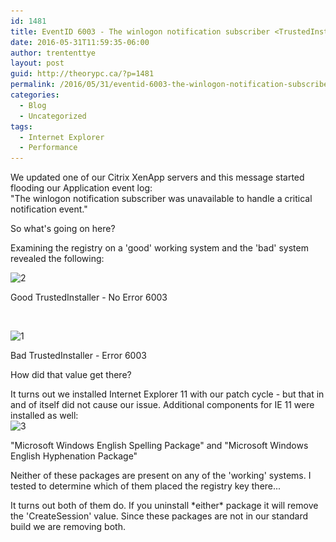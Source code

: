 ```yaml
---
id: 1481
title: EventID 6003 - The winlogon notification subscriber <TrustedInstaller> was unavailable to handle a critical notification event.
date: 2016-05-31T11:59:35-06:00
author: trententtye
layout: post
guid: http://theorypc.ca/?p=1481
permalink: /2016/05/31/eventid-6003-the-winlogon-notification-subscriber-was-unavailable-to-handle-a-critical-notification-event/
categories:
  - Blog
  - Uncategorized
tags:
  - Internet Explorer
  - Performance
---
```

We updated one of our Citrix XenApp servers and this message started flooding our Application event log:  
"The winlogon notification subscriber <TrustedInstaller> was unavailable to handle a critical notification event."

So what's going on here?

Examining the registry on a 'good' working system and the 'bad' system revealed the following:

<div id="attachment_1483" style="width: 878px" class="wp-caption aligncenter">
  <img aria-describedby="caption-attachment-1483" class="wp-image-1483 size-full" src="/wp-content/uploads/2016/05/2-1.png" alt="2" width="868" height="410" srcset="/wp-content/uploads/2016/05/2-1.png 868w, /wp-content/uploads/2016/05/2-1-300x142.png 300w, /wp-content/uploads/2016/05/2-1-768x363.png 768w" sizes="(max-width: 868px) 100vw, 868px" /></p> 
  
  <p id="caption-attachment-1483" class="wp-caption-text">
    Good TrustedInstaller - No Error 6003
  </p>
</div>

&nbsp;

<div id="attachment_1482" style="width: 981px" class="wp-caption aligncenter">
  <img aria-describedby="caption-attachment-1482" class="wp-image-1482 size-full" src="/wp-content/uploads/2016/05/1-1.png" alt="1" width="971" height="348" srcset="/wp-content/uploads/2016/05/1-1.png 971w, /wp-content/uploads/2016/05/1-1-300x108.png 300w, /wp-content/uploads/2016/05/1-1-768x275.png 768w" sizes="(max-width: 971px) 100vw, 971px" /></p> 
  
  <p id="caption-attachment-1482" class="wp-caption-text">
    Bad TrustedInstaller - Error 6003
  </p>
</div>

How did that value get there?

It turns out we installed Internet Explorer 11 with our patch cycle - but that in and of itself did not cause our issue.  Additional components for IE 11 were installed as well:  
<img class="aligncenter size-full wp-image-1484" src="/wp-content/uploads/2016/05/3-1.png" alt="3" width="771" height="123" srcset="/wp-content/uploads/2016/05/3-1.png 771w, /wp-content/uploads/2016/05/3-1-300x48.png 300w, /wp-content/uploads/2016/05/3-1-768x123.png 768w" sizes="(max-width: 771px) 100vw, 771px" /> 

"Microsoft Windows English Spelling Package" and "Microsoft Windows English Hyphenation Package"

Neither of these packages are present on any of the 'working' systems.  I tested to determine which of them placed the registry key there...

It turns out both of them do.  If you uninstall \*either\* package it will remove the 'CreateSession' value.  Since these packages are not in our standard build we are removing both.

<!-- AddThis Advanced Settings generic via filter on the_content -->

<!-- AddThis Share Buttons generic via filter on the_content -->